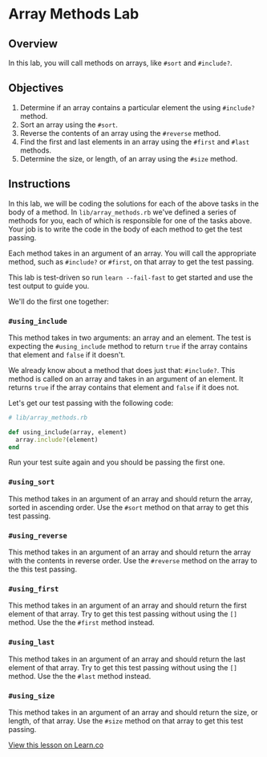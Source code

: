 # Array Methods Lab

## Overview

In this lab, you will call methods on arrays, like `#sort` and `#include?`. 

## Objectives

1. Determine if an array contains a particular element the using `#include?` method.
2. Sort an array using the `#sort`.
3. Reverse the contents of an array using the `#reverse` method.
4. Find the first and last elements in an array using the `#first` and `#last` methods. 
5. Determine the size, or length, of an array using the `#size` method.

## Instructions

In this lab, we will be coding the solutions for each of the above tasks in the body of a method. In `lib/array_methods.rb` we've defined a series of methods for you, each of which is responsible for one of the tasks above. Your job is to write the code in the body of each method to get the test passing. 

Each method takes in an argument of an array. You will call the appropriate method, such as `#include?` or `#first`, on that array to get the test passing. 

This lab is test-driven so run `learn --fail-fast` to get started and use the test output to guide you. 

We'll do the first one together:

### `#using_include`

This method takes in two arguments: an array and an element. The test is expecting the `#using_include` method to return `true` if the array contains that element and `false` if it doesn't. 

We already know about a method that does just that: `#include?`. This method is called on an array and takes in an argument of an element. It returns `true` if the array contains that element and `false` if it does not. 

Let's get our test passing with the following code:

```ruby
# lib/array_methods.rb

def using_include(array, element)
  array.include?(element)
end
```

Run your test suite again and you should be passing the first one. 

### `#using_sort`

This method takes in an argument of an array and should return the array, sorted in ascending order. Use the `#sort` method on that array to get this test passing. 

### `#using_reverse`

This method takes in an argument of an array and should return the array with the contents in reverse order. Use the `#reverse` method on the array to the this test passing. 

### `#using_first`

This method takes in an argument of an array and should return the first element of that array. Try to get this test passing without using the `[]` method. Use the the `#first` method instead. 

### `#using_last`

This method takes in an argument of an array and should return the last element of that array. Try to get this test passing without using the `[]` method. Use the the `#last` method instead.

### `#using_size`

This method takes in an argument of an array and should return the size, or length, of that array. Use the `#size` method on that array to get this test passing. 


<a href='https://learn.co/lessons/array-methods-lab' data-visibility='hidden'>View this lesson on Learn.co</a>
